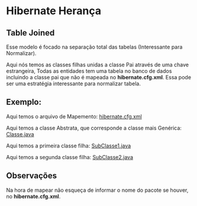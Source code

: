 # Hibernate Herança

## Table Joined

Esse modelo é focado na separação total das tabelas (Interessante para Normalizar).

Aqui nós temos as classes filhas unidas a classe Pai através de uma chave estrangeira,
Todas as entidades tem uma tabela no banco de dados incluindo a classe pai que não
é mapeada no **hibernate.cfg.xml**. Essa pode ser uma estratégia interessante para 
normalizar tabela. 

## Exemplo:
Aqui temos o arquivo de Mapemento: [hibernate.cfg.xml](hibernate.cfg.xml)

Aqui temos a classe Abstrata, que corresponde a classe mais Genérica: [Classe.java](Classe.java)

Aqui temos a primeira classe filha: [SubClasse1.java](SubClasse1.java)

Aqui temos a segunda classe filha: [SubClasse2.java](SubClasse2.java)

## Observações
Na hora de mapear não esqueça de informar o nome do pacote se houver, no **hibernate.cfg.xml**.